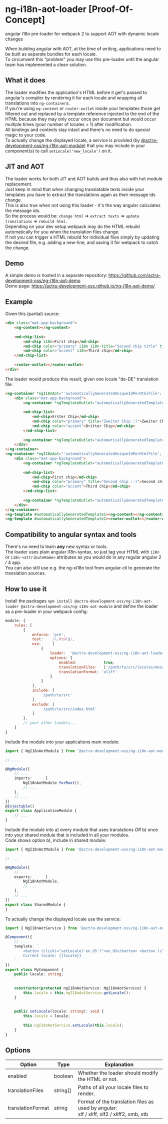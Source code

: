 # ng-i18n-aot-loader [Proof-Of-Concept]
angular i18n pre-loader for webpack 2 to support AOT with dynamic locale changes

When building angular with AOT, at the time of writing, applications need to be built as separate bundles for each locale.  
To circumvent this "problem" you may use this pre-loader until the angular team has implemented a clean solution.


## What it does
The loader modifies the application's HTML before it get's passed to angular's compiler by rendering it for each locale and wrapping all translations into `ng-container`s.  
If you're using `ng-content` or `router-outlet` inside your templates those get filtered out and replaced by a template reference injected to the end of the HTML because they may only occur once per
document but would occur multiple times (your number of locales + 1) after modification.  
All bindings and contexts stay intact and there's no need to do special magic to your code.  
To actually change the displayed locale, a service is provided (by [@actra-development-oss/ng-i18n-aot-module](https://github.com/actra-development-oss/ng-i18n-aot-module)) that you may include in your component(s) to call `setLocale('new_locale')` on it.


## JIT and AOT
The loader works for both JIT and AOT builds and thus also with hot module replacement.  
Just keep in mind that when changing translatable texts inside your templates you have to extract the translations again as their message ids change.  
This is also true when not using this loader - it's the way angular calculates the message ids.  
So the process would be: `change html` => `extract texts` => `update translations` => `rebuild html`.  
Depending on your dev setup webpack may do the HTML rebuild automatically for you when the translation files change.  
If not you can trigger a HTML rebuild for individual files simply by updating the desired file, e.g. adding a new-line, and saving it for webpack to catch the change.


## Demo
A simple demo is hosted in a separate repository: https://github.com/actra-development-oss/ng-i18n-aot-demo  
Demo page: https://actra-development-oss.github.io/ng-i18n-aot-demo/


## Example
Given this (partial) source:
```html
<div class="mat-app-background">
    <ng-content></ng-content>
    
    <md-chip-list>
        <md-chip i18n>First chip</md-chip>
        <md-chip color="primary" i18n i18n-title="Second chip title" title="Second chip :-)">Second chip</md-chip>
        <md-chip color="accent" i18n>Third chip</md-chip>
    </md-chip-list>
    
    <router-outlet></router-outlet>
</div>
```

The loader would produce this result, given one locale "de-DE" translation file:
```html
<ng-container *ngI18nAot="'automaticallyGeneratedUniqueIdPerHtmlFile'; locale: 'de-DE'">
    <div class="mat-app-background">
        <ng-container *ngTemplateOutlet="automaticallyGeneratedTemplate1"></ng-container>
        
        <md-chip-list>
            <md-chip>Erster Chip</md-chip>
            <md-chip color="primary" title="Zweiter Chip :)">Zweiter Chip</md-chip>
            <md-chip color="accent">Dritter Chip</md-chip>
        </md-chip-list>
        
        <ng-container *ngTemplateOutlet="automaticallyGeneratedTemplate2"></ng-container>
    </div>
</ng-container>
<ng-container *ngI18nAot="'automaticallyGeneratedUniqueIdPerHtmlFile'; isDefault: true">
    <div class="mat-app-background">
        <ng-container *ngTemplateOutlet="automaticallyGeneratedTemplate1"></ng-container>
        
        <md-chip-list>
            <md-chip>First chip</md-chip>
            <md-chip color="primary" title="Second chip :-)">Second chip</md-chip>
            <md-chip color="accent">Third chip</md-chip>
        </md-chip-list>
        
        <ng-container *ngTemplateOutlet="automaticallyGeneratedTemplate2"></ng-container>
    </div>
</ng-container>
<ng-template #automaticallyGeneratedTemplate1><ng-content></ng-content></ng-template>
<ng-template #automaticallyGeneratedTemplate2><router-outlet></router-outlet></ng-template>
```


## Compatibility to angular syntax and tools
There's no need to learn **any** new syntax or tools.  
The loader uses plain angular i18n-syntax, so just tag your HTML with `i18n` or `i18n-<attributeName>` attributes as you would do in any regular angular 2 / 4 app.  
You can also still use e.g. the ng-xi18n tool from angular-cli to generate the translation sources.


## How to use it
Install the packages `npm install @actra-development-oss/ng-i18n-aot-loader @actra-development-oss/ng-i18n-aot-module` and define the loader as a pre-loader in your webpack config:
```js
module: {
    rules: [
        {
            enforce: 'pre',
            test:    /\.html$/,
            use:     [
                {
                    loader:  '@actra-development-oss/ng-i18n-aot-loader',
                    options: {
                        enabled:            true,
                        translationFiles:   ['/path/to/src/locales/messages.de.xlf'],
                        translationFormat: 'xliff'
                    }
                }
            ],
            include: [
                '/path/to/src'
            ],
            exclude: [
                '/path/to/src/index.html'
            ]
        },
        // your other loaders...
    ]
}
```

Include the module into your applications main module:
```typescript
import { NgI18nAotModule } from '@actra-development-oss/ng-i18n-aot-module';

// ...

@NgModule({
    // ...
    imports:      [
        NgI18nAotModule.forRoot(),
        // ...
    ],
    // ...
})
@Injectable()
export class ApplicationModule {
    // ...
}
```

Include the module into a) every module that uses translations *OR* b) once into your shared module that is included in all your modules.  
Code shows option b), include in shared module:
```typescript
import { NgI18nAotModule } from '@actra-development-oss/ng-i18n-aot-module';

// ...

@NgModule({
    // ...
    exports:      [
        NgI18nAotModule,
        // ...
    ],
    // ...
})
export class SharedModule {
}
```

To actually change the displayed locale use the service:
```typescript
import { NgI18nAotService } from '@actra-development-oss/ng-i18n-aot-module';

@Component({
    // ...
    template: `
        <button (click)="setLocale('en_US')">en_US</button> <button (click)="setLocale('de_DE')">de_DE</button><br />
        Current locale: {{locale}}
    `
})
export class MyComponent {
    public locale: string;
    
    
    constructor(protected ngI18nAotService: NgI18nAotService) {
        this.locale = this.ngI18nAotService.getLocale();
    }
    
    
    public setLocale(locale: string): void {
        this.locale = locale;
        
        this.ngI18nAotService.setLocale(this.locale);
    }
}
```


## Options
| Option            | Type     | Explanation |
|-------------------|----------|-------------------------------------------------------------|
| enabled           | boolean  | Whether the loader should modify the HTML or not.           |
| translationFiles  | string[] | Paths of all your locale files to render.                   |
| translationFormat | string   | Format of the translation files as used by angular:<br />xlf / xliff, xlf2 / xliff2, xmb, xtb |
